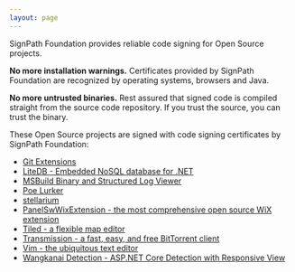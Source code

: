 ```yaml
---
layout: page
---
```


SignPath Foundation provides reliable code signing for Open Source projects. 

**No more installation warnings.** Certificates provided by SignPath Foundation are recognized by operating systems, browsers and Java.

**No more untrusted binaries.** Rest assured that signed code is compiled straight from the source code repository. If you trust the source, you can trust the binary.

These Open Source projects are signed with code signing certificates by SignPath Foundation:

* [Git Extensions](GitExtensions)
* [LiteDB - Embedded NoSQL database for .NET](litedb.org)
* [MSBuild Binary and Structured Log Viewer](msbuildlog.com)
* [Poe Lurker](Poe-Lurker)
* [stellarium](stellarium.org)
* [PanelSwWixExtension - the most comprehensive open source WiX extension](PanelSwWixExtension)
* [Tiled - a flexible map editor](mapeditor.org)
* [Transmission - a fast, easy, and free BitTorrent client](Transmission)
* [Vim - the ubiquitous text editor](Vim)
* [Wangkanai Detection - ASP.NET Core Detection with Responsive View](WangkanaiDetection)
